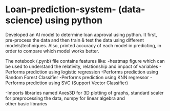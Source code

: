 # Loan-prediction-system- (data-science) using python
Developed an AI model to determine loan approval using python. It first, pre-process the data and then train & test the data using different models/techniques. Also, printed accuracy of each model in predicting, in order to compare which model works better.


The notebook (.pynb) file contains features like:
-heatmap figure which can be used to understand the relativity, relationship and impact of variables
-Performs prediction using logistic regression
-Performs prediction using Random Forest Classifier
-Performs prediction using KNN regressor
-Performs prediction using SVC (Support Vector Classifier)

-Imports libraries named Axes3D for 3D plotting of graphs, standard scaler for preprocessing the data, numpy for linear algebra and other basic libraries
